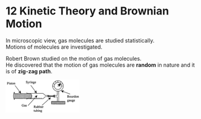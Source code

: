 # 12 Kinetic Theory and Brownian Motion

In microscopic view, gas molecules are studied statistically.   
Motions of molecules are investigated.

Robert Brown studied on the motion of gas molecules.  
He discovered that the motion of gas molecules are **random** in nature and it is of **zig-zag path**.

![](../../../.gitbook/assets/image%20%281%29.png)

